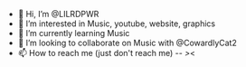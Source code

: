 - 👋 Hi, I’m @LILRDPWR
- 👀 I’m interested in Music, youtube, website, graphics
- 🌱 I’m currently learning Music
- 💞️ I’m looking to collaborate on Music with @CowardlyCat2
- 📫 How to reach me (just don't reach me)  -_- >_<

<!---
LILRDPWR/LILRDPWR is a ✨ special ✨ repository because its `README.md` (this file) appears on your GitHub profile.
You can click the Preview link to take a look at your changes.
--->
